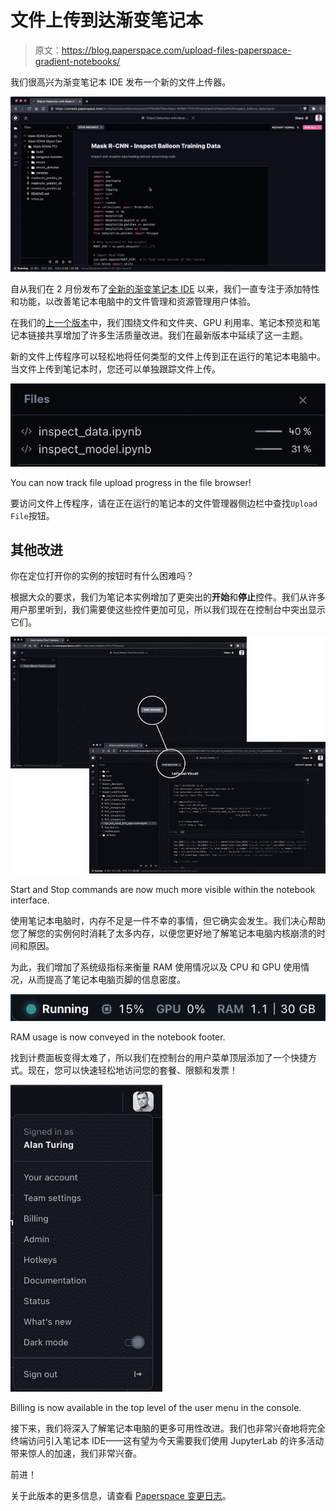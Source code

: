 # 文件上传到达渐变笔记本

> 原文：<https://blog.paperspace.com/upload-files-paperspace-gradient-notebooks/>

我们很高兴为渐变笔记本 IDE 发布一个新的文件上传器。

![](img/0611952389e9351b1cec2b9e7569b44e.png)

自从我们在 2 月份发布了[全新的渐变笔记本 IDE](https://blog.paperspace.com/all-new-gpu-backed-notebooks-on-gradient/) 以来，我们一直专注于添加特性和功能，以改善笔记本电脑中的文件管理和资源管理用户体验。

在我们的[上一个版本](https://updates.paperspace.com/notebook-enhancements-29alzO)中，我们围绕文件和文件夹、GPU 利用率、笔记本预览和笔记本链接共享增加了许多生活质量改进。我们在最新版本中延续了这一主题。

新的文件上传程序可以轻松地将任何类型的文件上传到正在运行的笔记本电脑中。当文件上传到笔记本时，您还可以单独跟踪文件上传。

![](img/249df04f5d0a5664de2c098375e6b636.png)

You can now track file upload progress in the file browser!

要访问文件上传程序，请在正在运行的笔记本的文件管理器侧边栏中查找`Upload File`按钮。

## 其他改进

你在定位打开你的实例的按钮时有什么困难吗？

根据大众的要求，我们为笔记本实例增加了更突出的**开始**和**停止**控件。我们从许多用户那里听到，我们需要使这些控件更加可见，所以我们现在在控制台中突出显示它们。

![](img/c00d04d482eb152630c9fa20be4bccd1.png)

Start and Stop commands are now much more visible within the notebook interface.

使用笔记本电脑时，内存不足是一件不幸的事情，但它确实会发生。我们决心帮助您了解您的实例何时消耗了太多内存，以便您更好地了解笔记本电脑内核崩溃的时间和原因。

为此，我们增加了系统级指标来衡量 RAM 使用情况以及 CPU 和 GPU 使用情况，从而提高了笔记本电脑页脚的信息密度。

![](img/507f8ab7442330ca751666b44f9d0d71.png)

RAM usage is now conveyed in the notebook footer.

找到计费面板变得太难了，所以我们在控制台的用户菜单顶层添加了一个快捷方式。现在，您可以快速轻松地访问您的套餐、限额和发票！

![](img/4958403c8b7d5d18842a86c659476e80.png)

Billing is now available in the top level of the user menu in the console.

接下来，我们将深入了解笔记本电脑的更多可用性改进。我们也非常兴奋地将完全终端访问引入笔记本 IDE——这有望为今天需要我们使用 JupyterLab 的许多活动带来惊人的加速，我们非常兴奋。

前进！

关于此版本的更多信息，请查看 [Paperspace 变更日志](https://updates.paperspace.com/file-upload-from-the-gradient-ide-1GQjfO)。
